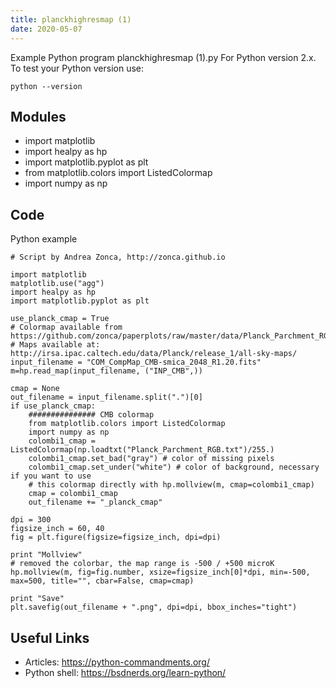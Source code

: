 ```yaml
---
title: planckhighresmap (1)
date: 2020-05-07
---
```

Example Python program planckhighresmap (1).py
For Python version 2.x.
To test your Python version use:

    python --version

## Modules

* import matplotlib
* import healpy as hp
* import matplotlib.pyplot as plt
* from matplotlib.colors import ListedColormap
* import numpy as np

## Code

Python example

    # Script by Andrea Zonca, http://zonca.github.io
    
    import matplotlib
    matplotlib.use("agg")
    import healpy as hp
    import matplotlib.pyplot as plt
    
    use_planck_cmap = True
    # Colormap available from https://github.com/zonca/paperplots/raw/master/data/Planck_Parchment_RGB.txt
    # Maps available at: http://irsa.ipac.caltech.edu/data/Planck/release_1/all-sky-maps/
    input_filename = "COM_CompMap_CMB-smica_2048_R1.20.fits"
    m=hp.read_map(input_filename, ("INP_CMB",))
    
    cmap = None
    out_filename = input_filename.split(".")[0]
    if use_planck_cmap:
        ############### CMB colormap
        from matplotlib.colors import ListedColormap
        import numpy as np
        colombi1_cmap = ListedColormap(np.loadtxt("Planck_Parchment_RGB.txt")/255.)
        colombi1_cmap.set_bad("gray") # color of missing pixels
        colombi1_cmap.set_under("white") # color of background, necessary if you want to use
        # this colormap directly with hp.mollview(m, cmap=colombi1_cmap)
        cmap = colombi1_cmap
        out_filename += "_planck_cmap"
    
    dpi = 300
    figsize_inch = 60, 40
    fig = plt.figure(figsize=figsize_inch, dpi=dpi)
    
    print "Mollview"
    # removed the colorbar, the map range is -500 / +500 microK
    hp.mollview(m, fig=fig.number, xsize=figsize_inch[0]*dpi, min=-500, max=500, title="", cbar=False, cmap=cmap)
    
    print "Save"
    plt.savefig(out_filename + ".png", dpi=dpi, bbox_inches="tight")

## Useful Links

- Articles: https://python-commandments.org/
- Python shell: https://bsdnerds.org/learn-python/
